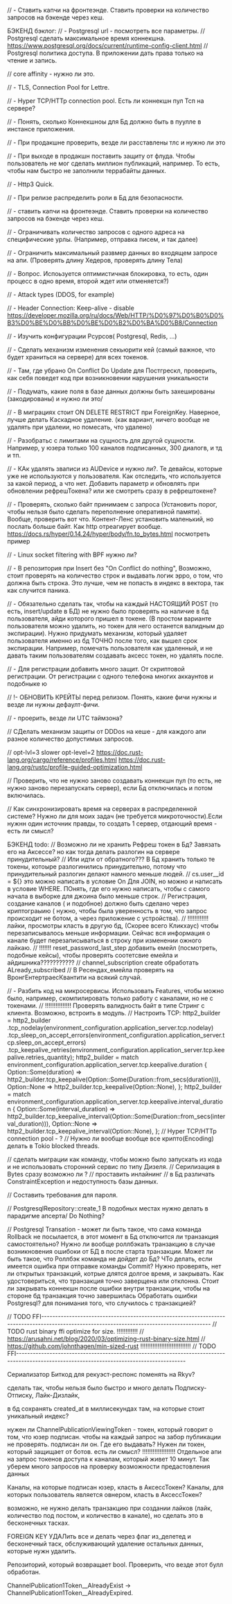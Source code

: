 // - Ставить капчи на фронтеэнде. Ставить проверки на количество запросов на бэкенде через кеш.

БЭКЕНД бэклог:
// - Postgresql url - посмотреть все параметры.
// Postgresql сделать максимальное время коннекшна. https://www.postgresql.org/docs/current/runtime-config-client.html
// Postgresql политика доступа. В приложении дать права только на чтение и запись.

// core affinity - нужно ли это.

// - TLS, Connection Pool for Lettre.

// - Hyper TCP/HTTp connection pool. Есть ли коннекшн пул Тсп на сервере?

// - Понять, сколько Коннекшноы для Бд должно быть в пуулле в инстансе приложения.

// - При продакшне проверить, везде ли расставлены тлс и нужно ли это

// - При выходе в продакшн поставить защиту от флуда. Чтобы пользователь не мог сделать миллион публикаций, например. То есть, чтобы нам быстро не заполнили террабайты данных.

// - Http3 Quick.

// - При релизе распределить роли в Бд для безопасности.

// - ставить капчи на фронтеэнде. Ставить проверки на количество запросов на бэкенде через кеш.

// - Ограничивать количество запросов с одного адреса на специфические урлы. (Например, отправка писем, и так далее)

// - Ограничить максимальный развмер данных во входящем запросе на апи. (Проверять длину Хедеров, проверять длину Тела)

// - Вопрос. Испоьзуется оптимистичная блокировка, то есть, один процесс в одно время, второй ждет или отменяется?)

// - Attack types (DDOS, for example)

// - Header Connection: Keep-alive - disable https://developer.mozilla.org/ru/docs/Web/HTTP/%D0%97%D0%B0%D0%B3%D0%BE%D0%BB%D0%BE%D0%B2%D0%BA%D0%B8/Connection

// - Изучить конфигурации Рсурсов( Postgresql, Redis, ...)

// - Сделать механизм изменения секьюрити кей (самый важное, что будет храниться на сервере) для всех токенов.

// - Там, где убрано On Conflict Do Update для Постгрескл, проверить, как себя поведет код при возникновении нарушения уникальности

// - Подумать, какие поля в базе данных должны быть захешированы (закодированы) и нужно ли это/

// - В миграциях стоит ON DELETE RESTRICT при ForeignKey. Наверное, лучше делать Каскадное удаление. (как вариант, ничего вообще не удалять при удалеии, но помесать, что удалено)

// - Разобратьс с лимитами на сущность для другой сущности. Например, у юзера только 100 каналов подписанных, 300 диалогв, и тд и тп.

// - КАк удалять зваписи из AUDevice и нужно ли?. Те девайсы, которые уже не используются у пользователя. Как отследить, что используется за какой период, а что нет. Добавить параметр и обновлять при обновлении рефрешТокена? или же смотреть сразу в рефрештокене?

// - Проверять, сколько байт принимаем с запроса (Установить порог, чтобы нельзя было сделать переполнение оперативной памяти). Вообще, проверить вот что. Контент-Ленс установить маленький, но послать больше байт. Как http отреагирует вообще. https://docs.rs/hyper/0.14.24/hyper/body/fn.to_bytes.html посмотреть пример

// - Linux socket filtering with BPF нужно ли?

// - В репозитория при Insert без "On Conflict do nothing", Возможно, стоит проверять на количество строк и выдавать логик эрро, о том, что должна быть строка. Это лучше, чем не попасть в индекс в вектора, так как случится паника.

// - Обязательно сделать так, чтобы на каждый НАСТОЯЩИЙ POST (то есть, insert/update в БД) не нужно было проверять на наличие в бд пользователя, айди которого пришел в токене. (В простом варианте пользователя можно удалить, но токен для него останется валидным до экспирации). Нужно придумать механизм, который удаляет пользователя именно из бд ТОЧНО после того, как вышел срок экспирации. Например, помечать пользователя как удаленный, и не давать таким пользователям создавать аксесс токен, но удалять после.

// - Для регистрации добавить много защит. От скриптовой регистрации. От регистрации с одного телефона многих аккаунтов и подобныке ю


// !- ОБНОВИТЬ КРЕЙТЫ перед релизом. Понять, какие фичи нужны и везде ли нужны дефаулт-фичи.

// - проерить, везде ли UTC таймзона?

// СДелать механизм защиты от DDDos на кеше - для каждого апи разное количество допустимых запросов.

// opt-lvl=3 slower opt-level=2 https://doc.rust-lang.org/cargo/reference/profiles.html https://doc.rust-lang.org/rustc/profile-guided-optimization.html

// Проверить, что не нужно заново создавать коннекшн пул (то есть, не нужно заново перезапускать сервер), если Бд отключилась и потом включилась.

// Как синхронизировать время на серверах в распределенной системе? Нужно ли для моих задач (не требуется микроточности).Если нужнн один источник правды, то создать 1 сервер, отдающий время - есть ли смысл?



БЭКЕНД todo:
// Возможно ли не хранить Рефреш токен в Бд? Завязать его на Аксессе?  но как тогда делать разлогин на сервере принудительный?
// Или идти от обратного??? В Бд хранить только те токены, котоыре разлогинились принудительно, потому что принудительный разлогин делают намного меньше людей.
// cs.user__id = ${}   это можно написать в условие On Для JOIN, но можно и написать в условие WHERE. ПОнять, где его нужно написать, чтобы с самого начала в выборке для джоина было меньше строк.
// Регистрация, создание каналов ( и подобное) должно быть сделано через криптограыию ( нужно, чтобы была уверенность  в том, что запрос происходит не ботом, а через приложение с устройства).
// !!!!!!!!!!!! лайки, просмотры класть в другую бд, (Скорее всего Кликхаус) чтобы перезаписывалось меньше информации. Сейчас вся информация о канале будет перезаписываться в строку при изменении ожного лайкаю.
// !!!!!!! reset_password_last_step добавить емейл (посмотреть, подобные кейсы), чтобы проверять соотетсвие емейла и айдишника???????????
// channel_subscription create обработать ALready_subscribed
// В Ресендах_емейла проверять на ВронгЕнтертраесКвантити на всякий случай.

// - Разбить код на микросервисы. Использовать Features, чтобы можно было, например, скомпилировать только работу с каналами, но не с токенами.
// !!!!!!!!!!!!!!! Проверять валидность байт в типе Стринг с клиента. Возможно, встроить в модуль.
// Настроить TCP:
     http2_builder = http2_builder
         .tcp_nodelay(environment_configuration.application_server.tcp.nodelay)
         .tcp_sleep_on_accept_errors(environment_configuration.application_server.tcp.sleep_on_accept_errors)
         .tcp_keepalive_retries(environment_configuration.application_server.tcp.keepalive.retries_quantity);
     http2_builder = match environment_configuration.application_server.tcp.keepalive.duration {
         Option::Some(duration) => http2_builder.tcp_keepalive(Option::Some(Duration::from_secs(duration))),
         Option::None => http2_builder.tcp_keepalive(Option::None),
     };
     http2_builder = match environment_configuration.application_server.tcp.keepalive.interval_duration {
         Option::Some(interval_duration) => http2_builder.tcp_keepalive_interval(Option::Some(Duration::from_secs(interval_duration))),
         Option::None => http2_builder.tcp_keepalive_interval(Option::None),
     };
// Hyper TCP/HTTp connection pool - ?
// Нужно ли вообще вообще все крипто(Encoding) делать в Tokio blocked threads.

// сделать миграции как команду, чтобы можно было запускать из кода и не использовать сторонний сервис по типу Дизеля.
// Серилизация в Bytes сразу возможно ли ?
// проставить инлайнинг
// в Бд различать ConstraintException и недоступность базы данных.

// Составить требования для пароля.

// PostgresqlRepository<ChannelSubscription>::create_1  В подобных местах нужно делать в парадигме апсерта/ Do Nothing?

// Postgresql Transation - может ли быть такое, что сама команда Rollback не посылается, в этот момент в Бд отключится ли транзакция самостоятельно?
Нужно ли вообще роллбэкать транзакцию в случае возникновения ошибоки от БД в после старта транзакции.
Может ли быть такое, что Роллбэк команда не дойдет до Бд?
ЧТо делать, если имеется ошибка при отправке команды Commit?
Нужно проверять, нет ли открытых транзакций, котрые длятся долгое время, и закрывать.
Как удостовериться, что транзакция точно заверщена или отклонна. Стоит ли закрывать коннекшн после ошибки внутри транзакции, чтобы на стороне бд транзакция точно завершилась
Обработать ошибки Postgresql? для понимания того, что случилось с транзакцией?

// TODO FFI-------------------------------------------------------------------------------------------------------------------------------------------
// TODO rust binary ffi optimize for size.  !!!!!!!!!!!!
// https://arusahni.net/blog/2020/03/optimizing-rust-binary-size.html
// https://github.com/johnthagen/min-sized-rust !!!!!!!!!!!!!!!!!!!!!!!!!!!!!
// TODO FFI-------------------------------------------------------------------------------------------------------------------------------------------

Сериализатор Биткод для рекуэст-респонс поменять на Rkyv?


сделать так, чтобы нельзя было быстро и много делать Подписку-Отписку, Лайк-Дизлайк,


в бд сохранять created_at в миллисекундах там, на которые стоит уникальный индекс?

нужен ли ChannelPublicationViewingToken - токен, который говорит о том, что юзер подписан. чтобы на каждый запрос на забор публикации не проверять. подписан ли он. Где его выдавать?
Нужен ли токен, который защищает от ботов. есть ли смысл?
!!!!!!!!!!!!!!!!!!! Отдельное апи на запрос токенов доступа к каналам, который живет 10 минут. Так уберем много запросов на проверку возможности предастовления данных



Каналы, на которые подписан юзер, класть в АксессТокен?
Каналы, для которых пользователь является овнером, класть в АксессТокен?



возможно, не нужно делать транзакцию при создании лайков (лайк, количество под постом, и количество в канале), но сделать это в бесконечных тасках.



FOREIGN KEY УДАЛить все  и делать через флаг из_делетед и бесконечный таск, обслуживающий удаление остальных данных, которые нужн удалить.




Репозиторий, который возвращает bool. Проверить, что везде этот булл обработан.









ChannelPublication1Token__AlreadyExist -> ChannelPublication1Token__AlreadyExpired.